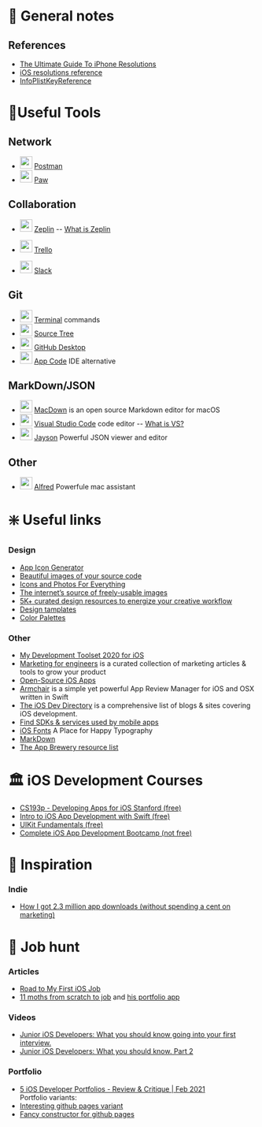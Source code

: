 # 🍎 General notes 
## References 
- [The Ultimate Guide To iPhone Resolutions](https://www.paintcodeapp.com/news/ultimate-guide-to-iphone-resolutions)
- [iOS resolutions reference](http://iosres.com)
- [InfoPlistKeyReference](https://developer.apple.com/library/archive/documentation/General/Reference/InfoPlistKeyReference/Articles/CocoaKeys.html)

# 🔨Useful Tools
## Network
* <img src = "https://seeklogo.com/images/P/postman-logo-F43375A2EB-seeklogo.com.png" width = 25> [Postman](https://www.postman.com)
* <img src = "https://img.stackshare.io/service/2032/YApveawR.png" width = 25> [Paw](https://stackshare.io/paw)

## Collaboration
* <img src = "https://zeplin.io/img/favicon/256x256.png" width = 25> [Zeplin](https://zeplin.io) -- [What is Zeplin](https://www.youtube.com/watch?v=popFjXpvHlg)

* <img src = "https://seeklogo.com/images/T/trello-logo-CE7B690E34-seeklogo.com.png" width = 25> [Trello](https://trello.com)
* <img src = "https://upload.wikimedia.org/wikipedia/commons/7/76/Slack_Icon.png" width = 25> [Slack](https://slack.com/intl/en-ru/)

## Git
* <img src = "https://upload.wikimedia.org/wikipedia/commons/b/b3/Terminalicon2.png" width = 25> [Terminal](https://github.com/durul/terminal-mac-cheatsheet) commands
* <img src = "https://morrislaptop.gallerycdn.vsassets.io/extensions/morrislaptop/vscode-open-in-sourcetree/0.2.6/1505725471223/Microsoft.VisualStudio.Services.Icons.Default" width = 25> [Source Tree](https://www.sourcetreeapp.com)
* <img src = "https://desktop.github.com/images/desktop-icon.svg" width = 25> [GitHub Desktop](https://desktop.github.com)
* <img src = "https://cdn.worldvectorlogo.com/logos/appcode-1.svg" width = 25> [App Code](https://www.jetbrains.com/objc/) IDE alternative

## MarkDown/JSON
* <img src = "https://macdown.uranusjr.com/static/images/logo.png" width = 25> [MacDown](https://macdown.uranusjr.com) is an open source Markdown editor for macOS
* <img src = "https://dl2.macupdate.com/images/icons256/54025.png?d=1518703642" width = 25> [Visual Studio Code](https://code.visualstudio.com) code editor -- [What is VS?](https://code.visualstudio.com/learn)
* <img src = "https://is5-ssl.mzstatic.com/image/thumb/Purple122/v4/24/de/f1/24def10e-19e4-03e2-ac3b-0aa24b2a48b0/AppIcon.png/1200x630bb.png" width = 25> [Jayson](https://jayson.app) Powerful JSON viewer and editor

## Other
* <img src = "https://www.alfredapp.com/media/logo.png" width = 25> [Alfred](https://www.alfredapp.com) Powerfule mac assistant

# ❇️ Useful links
### Design
- [App Icon Generator](https://appicon.co/#image-sets)
- [Beautiful images of your source code](https://carbon.now.sh)
- [Icons and Photos For Everything](https://thenounproject.com)
- [The internet’s source of freely-usable images](https://unsplash.com)
- [5K+ curated design resources to energize your creative workflow](https://ui8.net)
- [Design tamplates](https://www.canva.com)
- [Color Palettes](https://colorhunt.co)

### Other
- [My Development Toolset 2020 for iOS](https://duruldalkanat.medium.com/my-development-toolset-2017-for-ios-7c0758e3e5ce)
- [Marketing for engineers](https://github.com/goabstract/Marketing-for-Engineers) is a curated collection of marketing articles & tools to grow your product
- [Open-Source iOS Apps](https://github.com/dkhamsing/open-source-ios-apps)
- [Armchair](https://github.com/UrbanApps/Armchair) is a simple yet powerful App Review Manager for iOS and OSX written in Swift 
- [The iOS Dev Directory](https://iosdevdirectory.com/#youtube-en) is a comprehensive list of blogs & sites covering iOS development.
- [Find SDKs & services used by mobile apps](https://www.appsight.io/?os=ios)
- [iOS Fonts](http://iosfonts.com) A Place for Happy Typography
- [MarkDown](https://www.markdownguide.org)
- [The App Brewery resource list](https://www.appbrewery.co/p/ios-course-resources/)

# 🏛 iOS Development Courses 
- [CS193p - Developing Apps for iOS Stanford (free)](https://cs193p.sites.stanford.edu)
- [Intro to iOS App Development with Swift (free)](https://www.udacity.com/course/intro-to-ios-app-development-with-swift--ud585)
- [UIKit Fundamentals (free)](https://www.udacity.com/course/uikit-fundamentals--ud788)
- [Complete iOS App Development Bootcamp (not free)](https://www.udemy.com/share/101WsaAEYbdl1SR3UD/)

# 🌅 Inspiration
### Indie 
- [How I got 2.3 million app downloads (without spending a cent on marketing)](https://stories.appbot.co/how-i-got-2-3m-app-downloads-without-spending-a-cent-on-marketing-f4823b6bc779)

# 🎯 Job hunt
### Articles
- [Road to My First iOS Job](https://medium.com/swlh/road-to-my-first-ios-job-b91bd18ede6e)
- [11 moths from scratch to job](https://www.reddit.com/r/iOSProgramming/comments/likx31/landed_my_first_ios_job/?utm_source=share&utm_medium=ios_app&utm_name=iossmf) and [his portfolio app](https://apps.apple.com/ru/app/revo-reverse-video/id1547580951?l=en)

### Videos
- [Junior iOS Developers: What you should know going into your first interview.](https://www.youtube.com/watch?v=lWwKGACJSAU&feature=youtu.be)
- [Junior iOS Developers: What you should know. Part 2](https://www.youtube.com/watch?v=sgQn4BJqlpE&feature=youtu.be)

### Portfolio 
- [5 iOS Developer Portfolios - Review & Critique | Feb 2021](https://youtu.be/qzc2vyXftVs)  
Portfolio variants:  
- [Interesting github pages variant](https://naver.github.io/OpenSourceGuide/book/)
- [Fancy constructor for github pages](https://tianqi.name/jekyll-TeXt-theme/test/)
